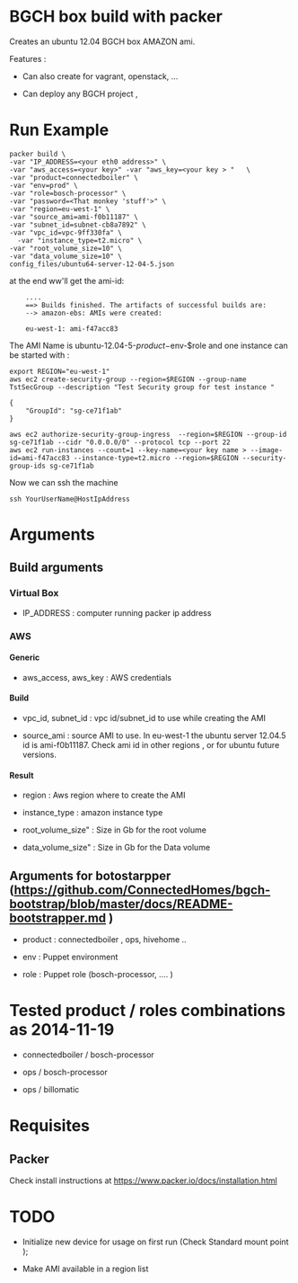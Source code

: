 # BGCH box build with packer 

Creates an ubuntu 12.04 BGCH box AMAZON ami. 

Features :

* Can also create for  vagrant, openstack, ... 

* Can deploy any BGCH project , 

# Run Example 

	packer build \ 
  	-var "IP_ADDRESS=<your eth0 address>" \ 
  	-var "aws_access=<your key>" -var "aws_key=<your key > "   \ 
  	-var "product=connectedboiler" \
  	-var "env=prod" \
  	-var "role=bosch-processor" \
  	-var "password=<That monkey 'stuff'>" \
  	-var "region=eu-west-1" \
  	-var "source_ami=ami-f0b11187" \
  	-var "subnet_id=subnet-cb8a7892" \
  	-var "vpc_id=vpc-9ff330fa" \
	  -var "instance_type=t2.micro" \
  	-var "root_volume_size=10" \
  	-var "data_volume_size=10" \
  	config_files/ubuntu64-server-12-04-5.json

at the end ww'll get the ami-id:

		....
		==> Builds finished. The artifacts of successful builds are:
		--> amazon-ebs: AMIs were created:
		
		eu-west-1: ami-f47acc83


The AMI Name is  ubuntu-12.04-5-$product-$env-$role and one instance can be started with :

	export REGION="eu-west-1"
	aws ec2 create-security-group --region=$REGION --group-name TstSecGroup --description "Test Security group for test instance " 

	{
    	"GroupId": "sg-ce71f1ab"
	}

	aws ec2 authorize-security-group-ingress  --region=$REGION --group-id sg-ce71f1ab --cidr "0.0.0.0/0" --protocol tcp --port 22
	aws ec2 run-instances --count=1 --key-name=<your key name > --image-id=ami-f47acc83 --instance-type=t2.micro --region=$REGION --security-group-ids sg-ce71f1ab

Now we can ssh the machine 

	ssh YourUserName@HostIpAddress

# Arguments 

## Build arguments 

### Virtual Box 

* IP_ADDRESS : computer running packer ip address 

### AWS 

#### Generic 

* aws_access, aws_key : AWS credentials 

#### Build 

* vpc_id, subnet_id : vpc id/subnet_id to use while creating the AMI 

* source_ami : source AMI to use. In eu-west-1 the ubuntu server 12.04.5 id is ami-f0b11187. Check ami id in other regions , or for ubuntu future versions. 

#### Result 

* region :  Aws region where to create the AMI 

* instance_type : amazon instance type 

* root_volume_size"  : Size in Gb for the root volume

* data_volume_size"   : Size in Gb for the Data  volume

## Arguments for botostarpper  (https://github.com/ConnectedHomes/bgch-bootstrap/blob/master/docs/README-bootstrapper.md )

* product   :  connectedboiler , ops, hivehome ..

* env :  Puppet environment

* role :  Puppet role (bosch-processor, .... )

# Tested product / roles combinations as 2014-11-19 

* connectedboiler / bosch-processor

* ops / bosch-processor

* ops / billomatic

# Requisites

## Packer 

Check install instructions at https://www.packer.io/docs/installation.html

# TODO

* Initialize new device for usage on first run  (Check Standard mount point );

* Make AMI available in a region list 
